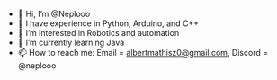 - 👋 Hi, I’m @Neplooo
- 🐍 I have experience in Python, Arduino, and C++
- 👀 I’m interested in Robotics and automation
- 🌱 I’m currently learning Java
- 📫 How to reach me: Email = albertmathisz0@gmail.com, Discord = @neplooo

<!---
Neplooo/Neplooo is a ✨ special ✨ repository because its `README.md` (this file) appears on your GitHub profile.
You can click the Preview link to take a look at your changes.
--->
